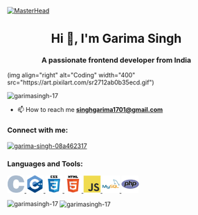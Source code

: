 [![MasterHead](https://art.pixilart.com/sr2712ab0b35ecd.gif)](https://rishavchanda.io)

<h1 align="center">Hi 👋, I'm Garima Singh</h1>
<h3 align="center">A passionate frontend developer from India</h3>
(img align="right" alt="Coding" width="400" src="https://art.pixilart.com/sr2712ab0b35ecd.gif")


<p align="left"> <img src="https://komarev.com/ghpvc/?username=garimasingh-17&label=Profile%20views&color=0e75b6&style=flat" alt="garimasingh-17" /> </p>

- 📫 How to reach me **singhgarima1701@gmail.com**

<h3 align="left">Connect with me:</h3>
<p align="left">
<a href="https://linkedin.com/in/garima-singh-08a462317" target="blank"><img align="center" src="https://raw.githubusercontent.com/rahuldkjain/github-profile-readme-generator/master/src/images/icons/Social/linked-in-alt.svg" alt="garima-singh-08a462317" height="30" width="40" /></a>
</p>

<h3 align="left">Languages and Tools:</h3>
<p align="left"> <a href="https://www.cprogramming.com/" target="_blank" rel="noreferrer"> <img src="https://raw.githubusercontent.com/devicons/devicon/master/icons/c/c-original.svg" alt="c" width="40" height="40"/> </a> <a href="https://www.w3schools.com/cpp/" target="_blank" rel="noreferrer"> <img src="https://raw.githubusercontent.com/devicons/devicon/master/icons/cplusplus/cplusplus-original.svg" alt="cplusplus" width="40" height="40"/> </a> <a href="https://www.w3schools.com/css/" target="_blank" rel="noreferrer"> <img src="https://raw.githubusercontent.com/devicons/devicon/master/icons/css3/css3-original-wordmark.svg" alt="css3" width="40" height="40"/> </a> <a href="https://www.w3.org/html/" target="_blank" rel="noreferrer"> <img src="https://raw.githubusercontent.com/devicons/devicon/master/icons/html5/html5-original-wordmark.svg" alt="html5" width="40" height="40"/> </a> <a href="https://developer.mozilla.org/en-US/docs/Web/JavaScript" target="_blank" rel="noreferrer"> <img src="https://raw.githubusercontent.com/devicons/devicon/master/icons/javascript/javascript-original.svg" alt="javascript" width="40" height="40"/> </a> <a href="https://www.mysql.com/" target="_blank" rel="noreferrer"> <img src="https://raw.githubusercontent.com/devicons/devicon/master/icons/mysql/mysql-original-wordmark.svg" alt="mysql" width="40" height="40"/> </a> <a href="https://www.php.net" target="_blank" rel="noreferrer"> <img src="https://raw.githubusercontent.com/devicons/devicon/master/icons/php/php-original.svg" alt="php" width="40" height="40"/> </a> </p>

<p><img align="left" src="https://github-readme-stats.vercel.app/api/top-langs?username=garimasingh-17&show_icons=true&locale=en&layout=compact" alt="garimasingh-17" /></p>

<p>&nbsp;<img align="center" src="https://github-readme-stats.vercel.app/api?username=garimasingh-17&show_icons=true&locale=en" alt="garimasingh-17" /></p>
